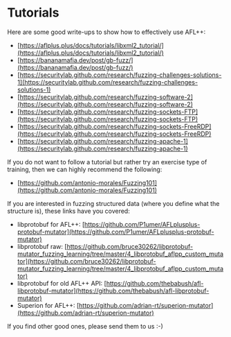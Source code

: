 # Tutorials

Here are some good write-ups to show how to effectively use AFL++:

* [https://aflplus.plus/docs/tutorials/libxml2_tutorial/](https://aflplus.plus/docs/tutorials/libxml2_tutorial/)
* [https://bananamafia.dev/post/gb-fuzz/](https://bananamafia.dev/post/gb-fuzz/)
* [https://securitylab.github.com/research/fuzzing-challenges-solutions-1](https://securitylab.github.com/research/fuzzing-challenges-solutions-1)
* [https://securitylab.github.com/research/fuzzing-software-2](https://securitylab.github.com/research/fuzzing-software-2)
* [https://securitylab.github.com/research/fuzzing-sockets-FTP](https://securitylab.github.com/research/fuzzing-sockets-FTP)
* [https://securitylab.github.com/research/fuzzing-sockets-FreeRDP](https://securitylab.github.com/research/fuzzing-sockets-FreeRDP)
* [https://securitylab.github.com/research/fuzzing-apache-1](https://securitylab.github.com/research/fuzzing-apache-1)

If you do not want to follow a tutorial but rather try an exercise type of
training, then we can highly recommend the following:

* [https://github.com/antonio-morales/Fuzzing101](https://github.com/antonio-morales/Fuzzing101)

If you are interested in fuzzing structured data (where you define what the
structure is), these links have you covered:

* libprotobuf for AFL++:
  [https://github.com/P1umer/AFLplusplus-protobuf-mutator](https://github.com/P1umer/AFLplusplus-protobuf-mutator)
* libprotobuf raw:
  [https://github.com/bruce30262/libprotobuf-mutator_fuzzing_learning/tree/master/4_libprotobuf_aflpp_custom_mutator](https://github.com/bruce30262/libprotobuf-mutator_fuzzing_learning/tree/master/4_libprotobuf_aflpp_custom_mutator)
* libprotobuf for old AFL++ API:
  [https://github.com/thebabush/afl-libprotobuf-mutator](https://github.com/thebabush/afl-libprotobuf-mutator)
* Superion for AFL++:
  [https://github.com/adrian-rt/superion-mutator](https://github.com/adrian-rt/superion-mutator)

If you find other good ones, please send them to us :-)